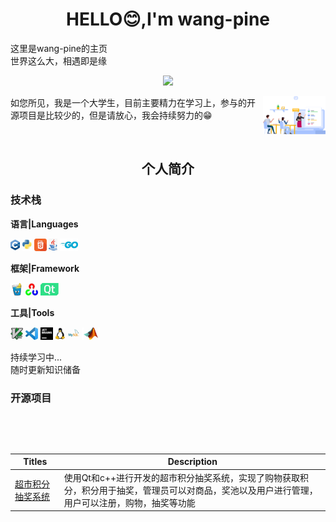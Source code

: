 <h1 align="center"> HELLO😊,I'm wang-pine</h1>
<p>这里是wang-pine的主页</br>世界这么大，相遇即是缘</p>

<p align="center">
    <a href="https://www.github.com/wang-pine" class = "rich-diff-level-one">
        <img src = https://github-readme-stats.vercel.app/api?username=wang-pine>
    </a>
</p>
<img align="right"  src="pic/learn.png" width="100">
<p>如您所见，我是一个大学生，目前主要精力在学习上，参与的开源项目是比较少的，但是请放心，我会持续努力的😁</p>
</br>
<h2 align="center">个人简介</h2>
<h3>技术栈</h3>

**语言|Languages**

<code><img height = "20" src = "logo/cpp.jpg"></code>
<code><img height = "20" src = "logo/python.jpg"></code>
<code><img height = "20" src = "logo/html.png"></code>
<code><img height = "20" src = "logo/java.jpg"></code>
<code><img height = "20" src = "logo/go.jpg"></code>

**框架|Framework**

<code><img height = "20" src = "logo/gin.png"></code>
<code><img height = "20" src = "logo/opencv.jpg"></code>
<code><img height = "20" src = "logo/qt.jpg"></code>

**工具|Tools**

<code><img height = "20" src = "logo/vim.jpg"></code>
<code><img height = "20" src = "logo/vscode.jpg"></code>
<code><img height = "20" src = "logo/jetbrain.jpg"></code>
<code><img height = "20" src = "logo/linux.jpg"></code>
<code><img height = "20" src = "logo/mysql.jpg"></code>
<code><img height = "20" src = "logo/matlab.jpg"></code>

<p>持续学习中...</br>随时更新知识储备</p>

<h3>开源项目</h3>
<table>
  <thead>
    <tr>
      <th>Titles</th>
      <th>Description</th>
    </tr>
  </thead>
  <tbody>
    <tr>
        <td>
        <a href = "https://github.com/wang-pine/points-lottery">
            超市积分抽奖系统
        </a>
        </td>
        <td>使用Qt和c++进行开发的超市积分抽奖系统，实现了购物获取积分，积分用于抽奖，管理员可以对商品，奖池以及用户进行管理，用户可以注册，购物，抽奖等功能
        </td>
    </tr>

  </tbody>
</table>
<table>
